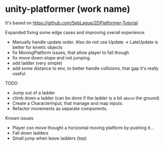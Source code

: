 unity-platformer (work name)
===

It's based on https://github.com/SebLague/2DPlatformer-Tutorial

Expanded fixing some edge cases and improving overall experience.
* Manually handle update order. Also do not use Update -> LateUpdate is better
for kinetic objects
* fix MovingPlatform issues, that allow player to fall though
* fix move down-slope and not jumping.  
* add ladder (very simple)
* add some distance to env, to better handle collisions, that gap it's really useful.

TODO
* Jump out of a ladder
* climb down a ladder (can be done if the ladder is a bit `above` the ground)
* Create a CharacterInput, that manage and map inputs.
* Refactor movements as separate components.

Known issues
* Player con move thought a horizontal moving platform by pushing it...
* Fall down ladders
* Small jump when leave ladders (top)
